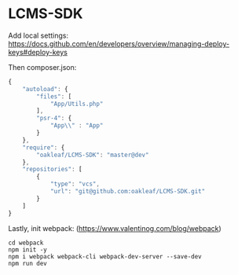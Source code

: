 # LCMS-SDK

Add local settings:
https://docs.github.com/en/developers/overview/managing-deploy-keys#deploy-keys

Then composer.json:
```javascript
{
    "autoload": {
        "files": [
            "App/Utils.php"
        ],
        "psr-4": {
            "App\\" : "App"
        }
    },
    "require": {
    	"oakleaf/LCMS-SDK": "master@dev"
    },
    "repositories": [
	    {
	        "type": "vcs",
	        "url": "git@github.com:oakleaf/LCMS-SDK.git"
	    }
    ]
}
```

Lastly, init webpack: (https://www.valentinog.com/blog/webpack)
```
cd webpack
npm init -y
npm i webpack webpack-cli webpack-dev-server --save-dev
npm run dev
```
